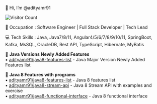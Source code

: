 :adult: Hi, I’m @adityamr91

![Visitor Count](https://profile-counter.glitch.me/{adityamr91}/count.svg)

:briefcase: Occupation : Software Engineer | Full Stack Developer | Tech Lead

:computer: Tech Skills : Java, Java7/8/11, Angular4/5/6/7/8/9/10/11, SpringBoot, Kafka, MsSQL, OracleDB, Rest API, TypeScript, Hibernate, MyBatis

<!---
:office: Current Company : 

![!TCS](https://pbs.twimg.com/profile_images/1542758734501654528/nzNTx_7V_200x200.jpg)

:office: Previously Worked For : 

![!TR](https://pbs.twimg.com/profile_images/1571955694672257032/CLYXNMZm_200x200.jpg)
![!TM](https://pbs.twimg.com/profile_images/1576271738396061698/s_8EgtFg_200x200.jpg)
![!RF](https://pbs.twimg.com/profile_images/1572139458144894977/DupEcblQ_200x200.jpg)
![!LSEG](https://pbs.twimg.com/profile_images/1572138101677654016/udGtFN6R_200x200.jpg)
--->
<!---
adityamr91/adityamr91 is a ✨ special ✨ repository because its `README.md` (this file) appears on your GitHub profile.
You can click the Preview link to take a look at your changes.
--->


🌱 <b>Java Versions Newly Added Features </b><br />
:black_small_square: [adityamr91/java8-features-list](https://github.com/adityamr91/java-versions-features-list) - Java Major Version Newly Added Features list<br />

🌱 <b>Java 8 Features with programs</b><br />
:black_small_square: [adityamr91/java8-features-list](https://github.com/adityamr91/java8-features-list) - Java 8 features list<br />
:black_small_square: [adityamr91/java8-stream-api](https://github.com/adityamr91/java8-stream-api) - Java 8 Stream API with examples and exercise<br />
:black_small_square: [adityamr91/java8-functional-interface](https://github.com/adityamr91/java8-functional-interface) - Java 8 functional interface<br />

